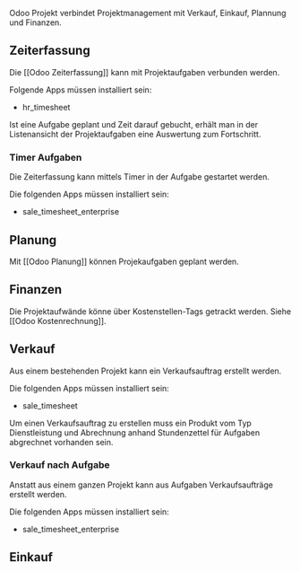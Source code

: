 Odoo Projekt verbindet Projektmanagement mit Verkauf, Einkauf, Plannung und Finanzen.

## Zeiterfassung

Die [[Odoo Zeiterfassung]] kann mit Projektaufgaben verbunden werden.

Folgende Apps müssen installiert sein:

* hr_timesheet

Ist eine Aufgabe geplant und Zeit darauf gebucht, erhält man in der Listenansicht der Projektaufgaben eine Auswertung zum Fortschritt.

### Timer Aufgaben

Die Zeiterfassung kann mittels Timer in der Aufgabe gestartet werden.

Die folgenden Apps müssen installiert sein:

* sale_timesheet_enterprise

## Planung

Mit [[Odoo Planung]] können Projekaufgaben geplant werden.

## Finanzen

Die Projektaufwände könne über Kostenstellen-Tags getrackt werden. Siehe [[Odoo Kostenrechnung]].

## Verkauf

Aus einem bestehenden Projekt kann ein Verkaufsauftrag erstellt werden.

Die folgenden Apps müssen installiert sein:

* sale_timesheet

Um einen Verkaufsauftrag zu erstellen muss ein Produkt vom Typ Dienstleistung  und Abrechnung anhand Stundenzettel für Aufgaben abgrechnet vorhanden sein. 

### Verkauf nach Aufgabe

Anstatt aus einem ganzen Projekt kann aus Aufgaben Verkaufsaufträge erstellt werden.

Die folgenden Apps müssen installiert sein:

* sale_timesheet_enterprise

## Einkauf

